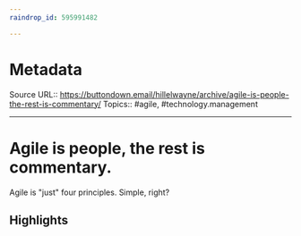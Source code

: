 ```yaml
---
raindrop_id: 595991482

---
```


# Metadata
Source URL:: https://buttondown.email/hillelwayne/archive/agile-is-people-the-rest-is-commentary/
Topics:: #agile, #technology.management

---
# Agile is people, the rest is commentary.

Agile is &quot;just&quot; four principles. Simple, right?

## Highlights
